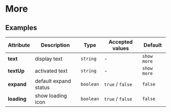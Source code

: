 # More

## Examples

<ex-code name="ex-more-basic"/></ex-code>

<ex-code name="ex-more-default"/></ex-code>

<ex-code name="ex-more-loading"/></ex-code>

<ex-footer edit-link="https://github.com/zeit-ui/vue/edit/master/docs/zh-cn/components/more.md">

| Attribute | Description | Type | Accepted values | Default
| ---------- | ---------- | ---- |  -------------- | ------ |
| **text** | display text | `string` | - | `show more` |
| **textUp** | activated text  | `string` | - | `show more` |
| **expand** | default expand status | `boolean` | `true` / `false` | `false` |
| **loading** | show loading icon | `boolean` | `true` / `false` | `false` |

</ex-footer>
